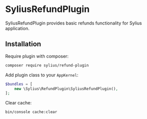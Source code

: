 # SyliusRefundPlugin

SyliusRefundPlugin provides basic refunds functionality for Sylius application.

## Installation

Require plugin with composer:

```bash
composer require sylius/refund-plugin
```

Add plugin class to your `AppKernel`:

```php
$bundles = [
    new \Sylius\RefundPlugin\SyliusRefundPlugin(),
];
```

Clear cache:

```bash
bin/console cache:clear
```
